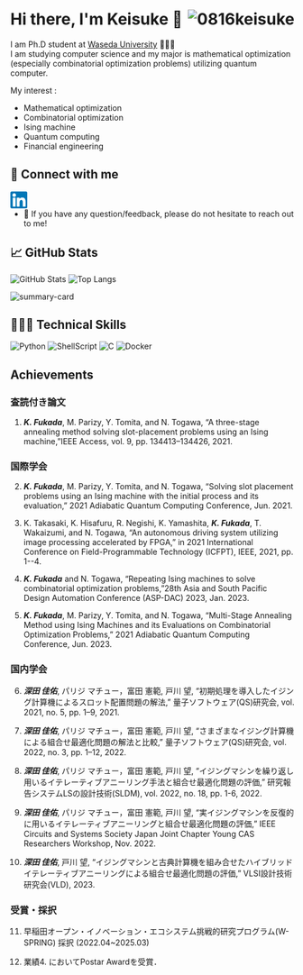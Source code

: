 # Hi there, I'm Keisuke 👋 <img align="right" alt="0816keisuke" src="https://komarev.com/ghpvc/?username=0816keisuke&style=for-the-badge"/>

I am Ph.D student at [Waseda University](https://www.waseda.jp/top/en/) 🧑🏼‍🎓  
I am studying computer science and my major is mathematical optimization (especially combinatorial optimization problems) utilizing quantum computer.

My interest :

- Mathematical optimization
- Combinatorial optimization
- Ising machine
- Quantum computing
- Financial engineering

## 🤝 Connect with me

<a href="https://linkedin.com/in/0816keisuke"><img align="left" width="30px" title="Linkedin" alt="Keisuke's Linkedin" src="./images/linkedin.svg"/></a>
<br>
<!-- <a href="https://instagram.com/0816keisuke"><img align="left" width="30px" title="Instagram" alt="Keisuke's Instagram" src="./images/instagram.svg"/></a> -->
<!-- <a href="https://twitter.com/0816keisuke"><img align="left" width="30px" title="Twitter" alt="Keisuke's Twitter" src="./images/twitter.svg"/></a>
<br> -->

- 💬 If you have any question/feedback, please do not hesitate to reach out to me!

## 📈 GitHub Stats

<p align="left">
<img height="150px" src="https://github-readme-stats.vercel.app/api?username=0816keisuke&show_icons=true&theme=onedark" alt="GitHub Stats"/>
<img height="150px" src="https://github-readme-stats.vercel.app/api/top-langs/?username=0816keisuke&layout=compact&show_icons=true&theme=onedark" alt="Top Langs"/>
</p>
<p align="left"><img height="215px" src="https://github-profile-summary-cards.vercel.app/api/cards/profile-details?username=0816keisuke&theme=nord_dark" alt="summary-card"/>
</p>

## 🧑🏽‍💻 Technical Skills

![Python](https://img.shields.io/badge/python-F9DC3E.svg?logo=python&style=for-the-badge)
![ShellScript](https://img.shields.io/badge/shellscript-00a960.svg?logo=shellscript&style=for-the-badge)
![C](https://img.shields.io/badge/c-517ecb.svg?logo=c&style=for-the-badge)
![Docker](https://img.shields.io/badge/docker-67a8dd.svg?style=for-the-badge&logo=Docker&logoColor=%2361DAFB)

## Achievements

### 査読付き論文

1. ***K. Fukada***, M. Parizy, Y. Tomita, and N. Togawa, “A three-stage annealing method solving slot-placement problems using an Ising machine,”IEEE Access, vol. 9, pp. 134413–134426, 2021.

### 国際学会

2. ***K. Fukada***, M. Parizy, Y. Tomita, and N. Togawa, “Solving slot placement problems using an Ising machine with the initial process and its evaluation,” 2021 Adiabatic Quantum Computing Conference, Jun. 2021.

3. K. Takasaki, K. Hisafuru, R. Negishi, K. Yamashita, ***K. Fukada***, T. Wakaizumi, and N. Togawa, “An autonomous driving system utilizing image processing accelerated by FPGA,” in 2021 International Conference on Field-Programmable Technology (ICFPT), IEEE, 2021, pp. 1--4.

4. ***K. Fukada*** and N. Togawa, “Repeating Ising machines to solve combinatorial optimization problems,”28th Asia and South Pacific Design Automation Conference (ASP-DAC) 2023, Jan. 2023.

5. ***K. Fukada***, M. Parizy, Y. Tomita, and N. Togawa, “Multi-Stage Annealing Method using Ising Machines and its Evaluations on Combinatorial Optimization Problems,” 2021 Adiabatic Quantum Computing Conference, Jun. 2023.

### 国内学会

6. ***深田 佳佑***, パリジ マチュー，富田 憲範, 戸川 望, “初期処理を導入したイジング計算機によるスロット配置問題の解法,” 量子ソフトウェア(QS)研究会, vol. 2021, no. 5, pp. 1–9, 2021.

7. ***深田 佳佑***, パリジ マチュー，富田 憲範, 戸川 望, “さまざまなイジング計算機による組合せ最適化問題の解法と比較,” 量子ソフトウェア(QS)研究会, vol. 2022, no. 3, pp. 1–12, 2022.

8. ***深田 佳佑***, パリジ マチュー，富田 憲範, 戸川 望, “イジングマシンを繰り返し用いるイテレーティブアニーリング手法と組合せ最適化問題の評価,” 研究報告システムLSの設計技術(SLDM), vol. 2022, no. 18, pp. 1-6, 2022.

9. ***深田 佳佑***, パリジ マチュー，富田 憲範, 戸川 望, “実イジングマシンを反復的に用いるイテレーティブアニーリングと組合せ最適化問題の評価,” IEEE Circuits and Systems Society Japan Joint Chapter Young CAS Researchers Workshop, Nov. 2022.

10. ***深田 佳佑***, 戸川 望, “イジングマシンと古典計算機を組み合せたハイブリッドイテレーティブアニーリングによる組合せ最適化問題の評価,” VLSI設計技術研究会(VLD), 2023.

### 受賞・採択

11. 早稲田オープン・イノベーション・エコシステム挑戦的研究プログラム(W-SPRING) 採択 (2022.04~2025.03)

12. 業績4. においてPostar Awardを受賞．
